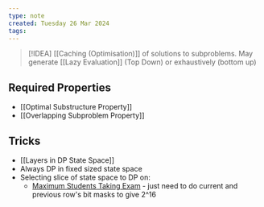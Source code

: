 ```yaml
---
type: note
created: Tuesday 26 Mar 2024
tags: 
---
```


> [!IDEA]
> [[Caching (Optimisation)]] of solutions to subproblems. May generate [[Lazy Evaluation]] (Top Down) or exhaustively (bottom up)

## Required Properties
- [[Optimal Substructure Property]]
- [[Overlapping Subproblem Property]]

## Tricks
- [[Layers in DP State Space]]
- Always DP in fixed sized state space
- Selecting slice of state space to DP on:
	- [Maximum Students Taking Exam](https://leetcode.com/problems/maximum-students-taking-exam/) - just need to do current and previous row's bit masks to give 2^16